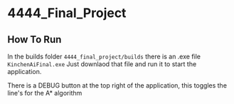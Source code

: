# 4444_Final_Project

 ## How To Run

In the builds folder `4444_final_project/builds` there is an .exe file `KinchenAiFinal.exe`
Just downlaod that file and run it to start the application.

There is a DEBUG button at the top right of the application, this toggles the line's for the A* algorithm
